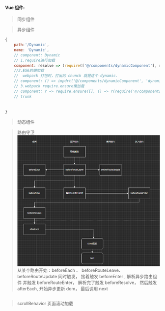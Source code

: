 #### Vue 组件:

> 同步组件

> 异步组件

```js
{
    path:'/Dynamic',
    name: 'Dynamic',
    // component: Dynamic
    // 1.require进行加载
    component: resolve => (require(['@/components/dynamicComponent'], resolve),
    //2.ES6的懒加载
    //  webpack 打包时，打出的 chunck 就是这个 dynamic.
    // component: () => impdrt('@/components/dynamicComponent', 'dynamic'),
    // 3.webpack require.ensure懒加载
    // component: r => require.ensure([], () => r(require('@/components/dynamicComponent')),dynamic),
    // trunk


}
```

> 动态组件

> 路由守卫
> <img src="./routerprocess.png" width="600" />
> 从某个路由开始：beforeEach 、 beforeRouteLeave、beforeRouteUpdate 同时触发， 接着触发 beforeEnter , 解析异步路由组件 并触发 beforeRouteEnter， 解析完了触发 beforeResolve， 然后触发 afterEach, 开始异步更新 dom， 最后调用 next

```js

```

> scrollBehavior 页面滚动加载

```

```

